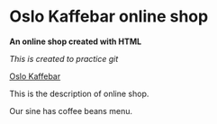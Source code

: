 # Oslo Kaffebar online shop

**An online shop created with HTML**

_This is created to practice git_

[Oslo Kaffebar](https://g.co/kgs/zz551p7)

This is the description of online shop.

Our sine has coffee beans menu.
